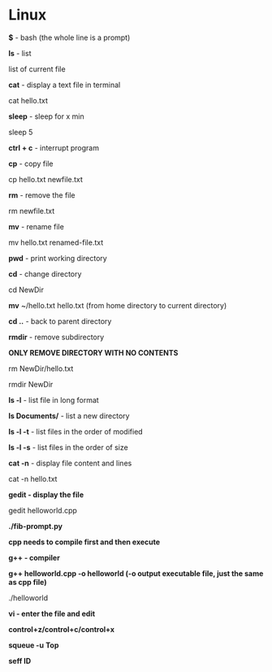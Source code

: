 # Linux

**$** - bash (the whole line is a prompt)

**ls** - list

list of current file

**cat** - display a text file in terminal

cat hello.txt

**sleep** - sleep for x min

sleep 5

**ctrl + c** - interrupt program

**cp** - copy file

cp hello.txt newfile.txt

**rm** - remove the file 

rm newfile.txt

**mv** - rename file

mv hello.txt renamed-file.txt

**pwd** - print working directory

**cd** - change directory

cd NewDir

**mv** ~/hello.txt hello.txt (from home directory to current directory)

**cd ..** - back to parent directory

**rmdir** - remove subdirectory

**ONLY REMOVE DIRECTORY WITH NO CONTENTS**

rm NewDir/hello.txt

rmdir NewDir

**ls -l** - list file in long format

**ls Documents/** - list a new directory

**ls -l -t** - list files in the order of modified

**ls -l -s** - list files in the order of size

**cat -n** - display file content and lines

cat -n hello.txt

**gedit - display the file**

gedit helloworld.cpp

**./fib-prompt.py**

**cpp needs to compile first and then execute**

**g++ - compiler**

**g++ helloworld.cpp -o helloworld (-o output executable file, just the same as cpp file)**

./helloworld

**vi - enter the file and edit**

**control+z/control+c/control+x**

**squeue -u**
**Top**

**seff ID**
